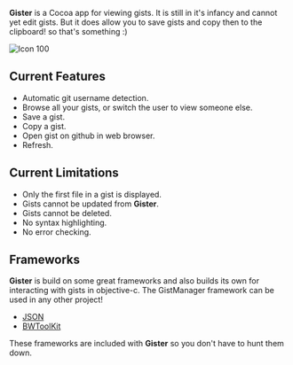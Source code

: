 __Gister__ is a Cocoa app for viewing gists. It is still in it's infancy and cannot yet edit gists. But it does allow you to save gists and copy then to the clipboard! so that's something :)

![Icon 100](https://github.com/InScopeApps/Gister/raw/master/ScreenShots/Main.png)

Current Features
--------
* Automatic git username detection.
* Browse all your gists, or switch the user to view someone else.
* Save a gist.
* Copy a gist.
* Open gist on github in web browser.
* Refresh.

Current Limitations
--------
* Only the first file in a gist is displayed.
* Gists cannot be updated from __Gister__.
* Gists cannot be deleted.
* No syntax highlighting.
* No error checking.

Frameworks
--------
__Gister__ is build on some great frameworks and also builds its own for interacting with gists in objective-c. The GistManager framework can be used in any other project!

* [JSON](http://stig.github.com/json-framework/)
* [BWToolKit](http://www.brandonwalkin.com/bwtoolkit/)

These frameworks are included with __Gister__ so you don't have to hunt them down.